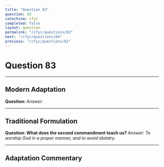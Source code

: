 ```yaml
---
title: "Question 83"
question: 83
catechism: cfyc
completed: false
layout: question
permalink: "/cfyc/questions/83"
next: "/cfyc/questions/84"
previous: "/cfyc/questions/82"
---
```

# Question 83
---
## Modern Adaptation
<strong>
    Question:
</strong>

<em>
    Answer:
</em>

---
## Traditional Formulation
<strong>
    Question: What does the second commandment teach us?
</strong>

<em>
    Answer: To worship God in a proper manner, and to avoid idolatry.
</em>

---
## Adaptation Commentary

